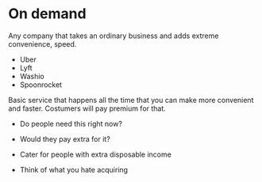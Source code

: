 # On demand

Any company that takes an ordinary business and adds extreme convenience, speed.

- Uber
- Lyft
- Washio
- Spoonrocket

Basic service that happens all the time that you can make more convenient and faster. Costumers will pay premium for that.

- Do people need this right now?
- Would they pay extra for it?
- Cater for people with extra disposable income

- Think of what you hate acquiring
